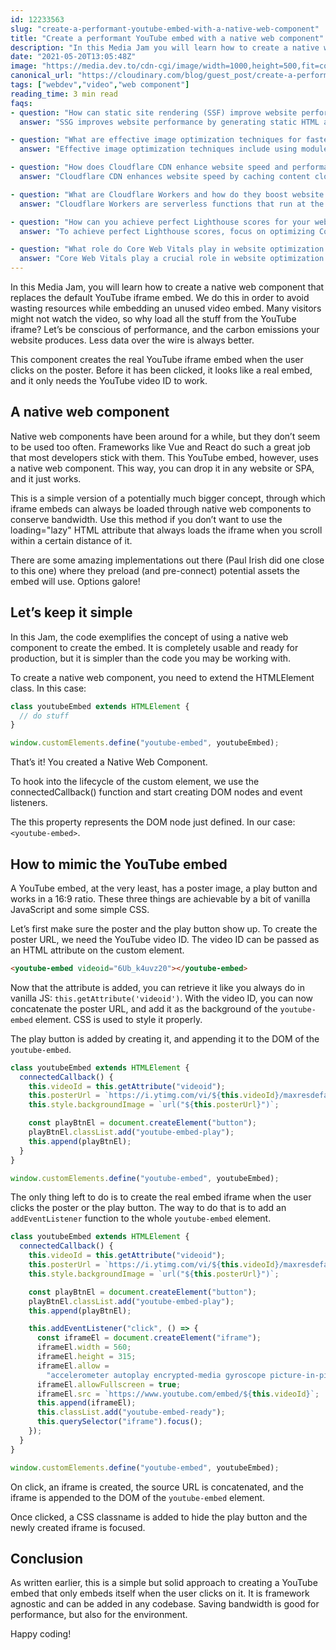 ```yaml
---
id: 12233563
slug: "create-a-performant-youtube-embed-with-a-native-web-component"
title: "Create a performant YouTube embed with a native web component"
description: "In this Media Jam you will learn how to create a native web component that replaces the default YouTube iframe embed."
date: "2021-05-20T13:05:48Z"
image: "https://media.dev.to/cdn-cgi/image/width=1000,height=500,fit=cover,gravity=auto,format=auto/https://res.cloudinary.com/dwfcofnrd/image/upload/v1719585541/website/native-yt-player.png"
canonical_url: "https://cloudinary.com/blog/guest_post/create-a-performant-youtube-embed-with-a-native-web-component"
tags: ["webdev","video","web component"]
reading_time: 3 min read
faqs: 
- question: "How can static site rendering (SSF) improve website performance?"
  answer: "SSG improves website performance by generating static HTML and minimizing JavaScript. It could use a component islands architecture, loading JavaScript only for interactive components, resulting in faster page loads and better Core Web Vitals scores."

- question: "What are effective image optimization techniques for faster websites?"
  answer: "Effective image optimization techniques include using modules like 'nuxt/image' to generate responsive images and WebP versions, implementing lazy loading, and serving images through a CDN. These methods reduce file sizes and improve loading times."

- question: "How does Cloudflare CDN enhance website speed and performance?"
  answer: "Cloudflare CDN enhances website speed by caching content closer to users, reducing latency. It also offers features like automatic minification of HTML, CSS, and JavaScript, as well as image optimization, further improving load times and overall performance."

- question: "What are Cloudflare Workers and how do they boost website efficiency?"
  answer: "Cloudflare Workers are serverless functions that run at the edge of the network. They boost website efficiency by handling tasks like redirects, custom headers, and API proxying without burdening the origin server, resulting in faster response times and improved scalability."

- question: "How can you achieve perfect Lighthouse scores for your website?"
  answer: "To achieve perfect Lighthouse scores, focus on optimizing Core Web Vitals, minimize JavaScript, optimize images, implement efficient caching strategies, use a CDN, and leverage technologies like static site generators and serverless functions. Regular testing and iterative improvements are key."

- question: "What role do Core Web Vitals play in website optimization and SEO?"
  answer: "Core Web Vitals play a crucial role in website optimization and SEO. They measure key aspects of user experience, including loading performance (LCP), interactivity (FID), and visual stability (CLS). Optimizing these metrics improves user experience and can positively impact search engine rankings."
---
```


In this Media Jam, you will learn how to create a native web component that replaces the default YouTube iframe embed. We do this in order to avoid wasting resources while embedding an unused video embed. Many visitors might not watch the video, so why load all the stuff from the YouTube iframe? Let’s be conscious of performance, and the carbon emissions your website produces. Less data over the wire is always better.

This component creates the real YouTube iframe embed when the user clicks on the poster. Before it has been clicked, it looks like a real embed, and it only needs the YouTube video ID to work.

## A native web component

Native web components have been around for a while, but they don’t seem to be used too often. Frameworks like Vue and React do such a great job that most developers stick with them. This YouTube embed, however, uses a native web component. This way, you can drop it in any website or SPA, and it just works.

This is a simple version of a potentially much bigger concept, through which iframe embeds can always be loaded through native web components to conserve bandwidth. Use this method if you don’t want to use the loading="lazy" HTML attribute that always loads the iframe when you scroll within a certain distance of it.

There are some amazing implementations out there (Paul Irish did one close to this one) where they preload (and pre-connect) potential assets the embed will use. Options galore!

## Let’s keep it simple

In this Jam, the code exemplifies the concept of using a native web component to create the embed. It is completely usable and ready for production, but it is simpler than the code you may be working with.

To create a native web component, you need to extend the HTMLElement class. In this case:

```js
class youtubeEmbed extends HTMLElement {
  // do stuff
}

window.customElements.define("youtube-embed", youtubeEmbed);
```

That’s it! You created a Native Web Component.

To hook into the lifecycle of the custom element, we use the connectedCallback() function and start creating DOM nodes and event listeners.

The this property represents the DOM node just defined. In our case: `<youtube-embed>`.

## How to mimic the YouTube embed

A YouTube embed, at the very least, has a poster image, a play button and works in a 16:9 ratio. These three things are achievable by a bit of vanilla JavaScript and some simple CSS.

Let’s first make sure the poster and the play button show up. To create the poster URL, we need the YouTube video ID. The video ID can be passed as an HTML attribute on the custom element.


```html
<youtube-embed videoid="6Ub_k4uvz20"></youtube-embed>
```

Now that the attribute is added, you can retrieve it like you always do in vanilla JS: `this.getAttribute('videoid')`. With the video ID, you can now concatenate the poster URL, and add it as the background of the `youtube-embed` element. CSS is used to style it properly. 

The play button is added by creating it, and appending it to the DOM of the `youtube-embed`.

```js
class youtubeEmbed extends HTMLElement {
  connectedCallback() {
    this.videoId = this.getAttribute("videoid");
    this.posterUrl = `https://i.ytimg.com/vi/${this.videoId}/maxresdefault.jpg`;
    this.style.backgroundImage = `url("${this.posterUrl}")`;

    const playBtnEl = document.createElement("button");
    playBtnEl.classList.add("youtube-embed-play");
    this.append(playBtnEl);
  }
}

window.customElements.define("youtube-embed", youtubeEmbed);
```

The only thing left to do is to create the real embed iframe when the user clicks the poster or the play button. The way to do that is to add an `addEventListener` function to the whole `youtube-embed` element.

```js
class youtubeEmbed extends HTMLElement {
  connectedCallback() {
    this.videoId = this.getAttribute("videoid");
    this.posterUrl = `https://i.ytimg.com/vi/${this.videoId}/maxresdefault.jpg`;
    this.style.backgroundImage = `url("${this.posterUrl}")`;

    const playBtnEl = document.createElement("button");
    playBtnEl.classList.add("youtube-embed-play");
    this.append(playBtnEl);

    this.addEventListener("click", () => {
      const iframeEl = document.createElement("iframe");
      iframeEl.width = 560;
      iframeEl.height = 315;
      iframeEl.allow =
        "accelerometer autoplay encrypted-media gyroscope picture-in-picture";
      iframeEl.allowFullscreen = true;
      iframeEl.src = `https://www.youtube.com/embed/${this.videoId}`;
      this.append(iframeEl);
      this.classList.add("youtube-embed-ready");
      this.querySelector("iframe").focus();
    });
  }
}

window.customElements.define("youtube-embed", youtubeEmbed);
```

On click, an iframe is created, the source URL is concatenated, and the iframe is appended to the DOM of the `youtube-embed` element.

Once clicked, a CSS classname is added to hide the play button and the newly created iframe is focused.

## Conclusion
As written earlier, this is a simple but solid approach to creating a YouTube embed that only embeds itself when the user clicks on it. It is framework agnostic and can be added in any codebase. Saving bandwidth is good for performance, but also for the environment.

Happy coding!